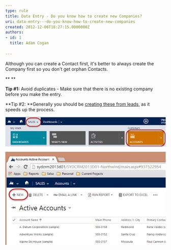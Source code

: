 ```yaml
---
type: rule
title: Data Entry - Do you know how to create new Companies?
uri: data-entry---do-you-know-how-to-create-new-companies
created: 2012-12-06T18:27:15.0000000Z
authors:
- id: 1
  title: Adam Cogan

---
```


Although you can create a Contact first, it's better to always create the Company first so you don't get orphan Contacts. 

**
**

**Tip #1:** Avoid duplicates - Make sure that there is no existing company before you make the entry.

**Tip #2: **Generally you should be [creating these from leads](/Pages/Leads-can-be-converted-to-Opportunities-Contacts-and-Accounts.aspx), as it speeds up the process.

 
![ In MS CRM 2013, click on Sales | Accounts](Sales-Accounts.jpg)            

![ Click New, enter the required fields, and save and close](NewAccount.jpg)
